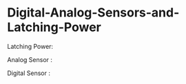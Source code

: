 # Digital-Analog-Sensors-and-Latching-Power
Latching Power:



Analog Sensor :



Digital Sensor :


